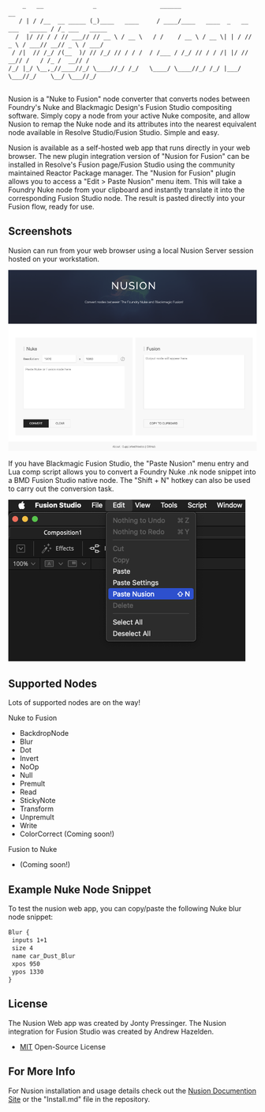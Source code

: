 ``` 
    _   __              _                  ______                                 __             
   / | / /__  __ _____ (_)____   ____     / ____/____   ____  _   __ ___   _____ / /_ ___   _____
  /  |/ // / / // ___// // __ \ / __ \   / /    / __ \ / __ \| | / // _ \ / ___// __// _ \ / ___/
 / /|  // /_/ /(__  )/ // /_/ // / / /  / /___ / /_/ // / / /| |/ //  __// /   / /_ /  __// /    
/_/ |_/ \__,_//____//_/ \____//_/ /_/   \____/ \____//_/ /_/ |___/ \___//_/    \__/ \___//_/     
                                                                                                
```

Nusion is a "Nuke to Fusion" node converter that converts nodes between Foundry's Nuke and Blackmagic Design's Fusion Studio compositing software. Simply copy a node from your active Nuke composite, and allow Nusion to remap the Nuke node and its attributes into the nearest equivalent node available in Resolve Studio/Fusion Studio. Simple and easy.

Nusion is available as a self-hosted web app that runs directly in your web browser. The new plugin integration version of "Nusion for Fusion" can be installed in Resolve's Fusion page/Fusion Studio using the community maintained Reactor Package manager. The "Nusion for Fusion" plugin allows you to access a "Edit &gt; Paste Nusion" menu item. This will take a Foundry Nuke node from your clipboard and instantly translate it into the corresponding Fusion Studio node. The result is pasted directly into your Fusion flow, ready for use.

## Screenshots

Nusion can run from your web browser using a local Nusion Server session hosted on your workstation.

![Webapp](docs/images/screenshot.png ':size=650')

If you have Blackmagic Fusion Studio, the "Paste Nusion" menu entry and Lua comp script allows you to convert a Foundry Nuke .nk node snippet into a BMD Fusion Studio native node. The "Shift + N" hotkey can also be used to carry out the conversion task.

![Paste Nusion](docs/images/paste_nusion.png ':size=650')

## Supported Nodes

Lots of supported nodes are on the way!

Nuke to Fusion

- BackdropNode
- Blur
- Dot
- Invert
- NoOp
- Null
- Premult
- Read
- StickyNote
- Transform
- Unpremult
- Write
- ColorCorrect (Coming soon!)

Fusion to Nuke

- (Coming soon!)

## Example Nuke Node Snippet

To test the nusion web app, you can copy/paste the following Nuke blur node snippet:

    Blur {
     inputs 1+1
     size 4
     name car_Dust_Blur
     xpos 950
     ypos 1330
    }

## License

The Nusion Web app was created by Jonty Pressinger. The Nusion integration for Fusion Studio was created by Andrew Hazelden.

- [MIT](https://choosealicense.com/licenses/mit/) Open-Source License

## For More Info

For Nusion installation and usage details check out the [Nusion Documention Site](https://andrewhazelden.github.io/NusionConverter/) or the "Install.md" file in the repository.
